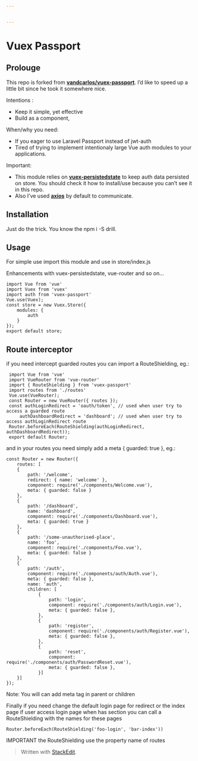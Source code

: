 ```yaml
---


---
```


<h1 id="vuex-passport">Vuex Passport</h1>
<h2 id="prolouge">Prolouge</h2>
<p>This repo is forked from <strong><a href="https://github.com/Vandcarlos/vuex-passport">vandcarlos/vuex-passport</a></strong>. I’d like to speed up a little bit since he took it somewhere nice.</p>
<p>Intentions :</p>
<ul>
<li>Keep it simple, yet effective</li>
<li>Build as a component,</li>
</ul>
<p>When/why you need:</p>
<ul>
<li>If you eager to use Laravel Passport instead of jwt-auth</li>
<li>Tired of trying to implement intentionaly large Vue auth modules to your applications.</li>
</ul>
<p>Important:</p>
<ul>
<li>This module relies on <strong><a href="https://github.com/robinvdvleuten/vuex-persistedstate">vuex-persistedstate</a></strong> to keep auth data persisted on store. You should check it how to install/use because you can’t see it in this repo.</li>
<li>Also I’ve used <strong><a href="https://github.com/axios/axios">axios</a></strong> by default to communicate.</li>
</ul>
<h2 id="installation">Installation</h2>
<p>Just do the trick. You know the npm i -S drill.</p>
<h2 id="usage">Usage</h2>
<p>For simple use import this module and use in store/index.js</p>
<p>Enhancements with vuex-persistedstate, vue-router and so on…</p>
<pre><code>import Vue from 'vue'
import Vuex from 'vuex'
import auth from 'vuex-passport'
Vue.use(Vuex);
const store = new Vuex.Store({ 
	modules: { 
		auth
	}
});
export default store;
</code></pre>
<h2 id="route-interceptor">Route interceptor</h2>
<p>if you need intercept guarded routes you can import a RouteShielding, eg.:</p>
<pre><code> import Vue from 'vue'
 import VueRouter from 'vue-router'
 import { RouteShielding } from 'vuex-passport'
 import routes from './routes'
 Vue.use(VueRouter);
 const Router = new VueRouter({ routes });
 const authLoginRedirect = 'oauth/token', // used when user try to access a guarded route
     authDashboardRedirect = 'dashboard'; // used when user try to access authLoginRedirect route
 Router.beforeEach(RouteShielding(authLoginRedirect, authDashboardRedirect));
 export default Router;
</code></pre>
<p>and in your routes you need simply add a meta { guarded: true }, eg.:</p>
<pre><code>const Router = new Router({  
	routes: [  
	{  
		path: '/welcome',
		redirect: { name: 'welcome' },
		component: require('./components/Welcome.vue'),  
		meta: { guarded: false }
	},  
	{  
		path: '/dashboard',  
		name: 'dashboard',  
		component: require('./components/Dashboard.vue'),  
		meta: { guarded: true }
	},  
	{  
		path: '/some-unauthorised-place',  
		name: 'foo',  
		component: require('./components/Foo.vue'),  
		meta: { guarded: false }  
	},  
	{  
		path: '/auth',  
		component: require('./components/auth/Auth.vue'),  
		meta: { guarded: false },  
		name: 'auth',  
		children: [  
			{  
				path: 'login',  
				component: require('./components/auth/Login.vue'),  
				meta: { guarded: false },  
			},  
			{  
				path: 'register',  
				component: require('./components/auth/Register.vue'),  
				meta: { guarded: false },  
			},  
			{  
				path: 'reset',  
				component: require('./components/auth/PasswordReset.vue'),  
				meta: { guarded: false },  
			}]  
	}]
});
</code></pre>
<p>Note: You will can add meta tag in parent or children</p>
<p>Finally if you need change the default login page for redirect or the index page if user access login page when has section you can call a RouteShielding with the names for these pages</p>
<pre><code>Router.beforeEach(RouteShielding('foo-login', 'bar-index'))  
</code></pre>
<p>IMPORTANT the RouteShielding use the property name of routes</p>
<blockquote>
<p>Written with <a href="https://stackedit.io/">StackEdit</a>.</p>
</blockquote>

